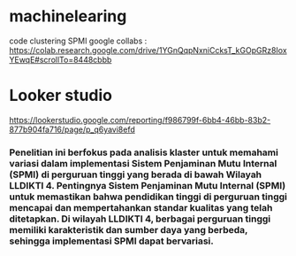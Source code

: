 # machinelearing
code clustering SPMI google collabs : https://colab.research.google.com/drive/1YGnQqpNxniCcksT_kGOpGRz8IoxYEwqE#scrollTo=8448cbbb


# Looker studio

https://lookerstudio.google.com/reporting/f986799f-6bb4-46bb-83b2-877b904fa716/page/p_q6yavi8efd

### Penelitian ini berfokus pada analisis klaster untuk memahami variasi dalam implementasi Sistem Penjaminan Mutu Internal (SPMI) di perguruan tinggi yang berada di bawah Wilayah LLDIKTI 4. Pentingnya Sistem Penjaminan Mutu Internal (SPMI) untuk memastikan bahwa pendidikan tinggi di perguruan tinggi mencapai dan mempertahankan standar kualitas yang telah ditetapkan. Di wilayah LLDIKTI 4, berbagai perguruan tinggi memiliki karakteristik dan sumber daya yang berbeda, sehingga implementasi SPMI dapat bervariasi.